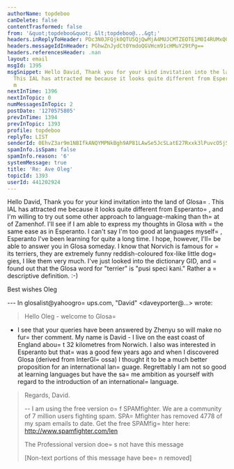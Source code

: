 ```yaml
---
authorName: topdeboo
canDelete: false
contentTrasformed: false
from: '&quot;topdeboo&quot; &lt;topdeboo@...&gt;'
headers.inReplyToHeader: PDc3N0JFQjk0QTU5QjQwMjA4MUJCMTZEOTE1M0I4RUMxQGRhdmlkPg==
headers.messageIdInHeader: PGhwZnJydCt0YmdoQGVHcm91cHMuY29tPg==
headers.referencesHeader: .nan
layout: email
msgId: 1395
msgSnippet: Hello David, Thank you for your kind invitation into the land of Glosa.
  This IAL has attracted me because it looks quite different from Esperanto, and I
  m
nextInTime: 1396
nextInTopic: 0
numMessagesInTopic: 2
postDate: '1270575805'
prevInTime: 1394
prevInTopic: 1393
profile: topdeboo
replyTo: LIST
senderId: 0EhvZ3ar9m1NBIfkANQYMPNkBgh9AP81LAwSe5JcSLatE27Rxxk3lPuvcO5j5bHm4gARhRmh7TzunqEF1iaIIN8jRlw3lw
spamInfo.isSpam: false
spamInfo.reason: '6'
systemMessage: true
title: 'Re: Ave Oleg'
topicId: 1393
userId: 441202924
---
```







Hello David,
Thank you for your kind invitation into the land of Glosa=
. This IAL has attracted me because it looks quite different from Esperanto=
, and I'm willing to try out some other approach to language-making than th=
at of Zamenhof. I'll see if I am able to express my thoughts in Glosa with =
the same ease as in Esperanto. I can't say I'm too good at languages myself=
, Esperanto I've been learning for quite a long time. I hope, however, I'll=
 be able to answer you in Glosa someday. I know that Norvich is famous for =
its terriers, they are extremely funny reddish-coloured fox-like little dog=
gies, I like them very much. I've just looked into the dictionary GID, and =
found out that the Glosa word for "terrier" is "pusi speci kani." Rather a =
descriptive definition. :-) 
  
Best wishes
Oleg

--- In glosalist@yahoogro=
ups.com, "David" <daveyporter@...> wrote:
>
> Hello Oleg - welcome to Glosa=
 - I see that your queries have been answered by Zhenyu so will make no fur=
ther comment.   My name is David - I live on the east coast of England abou=
t 32 kilometres from Norwich.   I also was interested in Esperanto but that=
 was a good few years ago and when I discovered Glosa (derived from InterGl=
ossa) I thought it to be a much better proposition for an international lan=
guage.   Regrettably I am not so good at learning languages but have the sa=
me ambition as yourself with regard to the introduction of an international=
 language.
>    Regards,    David. 
> 
> --
> I am using the free version o=
f SPAMfighter.
> We are a community of 7 million users fighting spam.
> SPA=
Mfighter has removed 4778 of my spam emails to date.
> Get the free SPAMfig=
hter here: http://www.spamfighter.com/len
> 
> The Professional version doe=
s not have this message
> 
> 
> [Non-text portions of this message have bee=
n removed]
>



